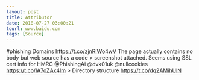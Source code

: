 ```yaml
---
layout: post
title: Attributor
date: 2018-07-27 03:00:21
tourl: www.baidu.com
tags: [Source]
---
```

#phishing Domains https://t.co/zjnRIWo4wV
The page actually contains no body but web source has a code &gt; screenshot attached. Seems using SSL cert info for HMRC
@PhishingAi @dvk01uk @nullcookies 
https://t.co/IA7oZAx4lm &gt; Directory structure https://t.co/dq2AMihUlN